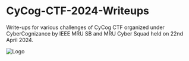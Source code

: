 # CyCog-CTF-2024-Writeups
Write-ups for various challenges of CyCog CTF organized under CyberCognizance by IEEE MRU SB and MRU Cyber Squad held on 22nd April 2024.

![Logo]([https://raw.githubusercontent.com/joykhaneja/CyCog-CTF-2024-Writeups/tree/main/images#:~:text=.](https://github.com/joykhaneja/CyCog-CTF-2024-Writeups/blob/main/images/CC_Logo.png?raw=true))
